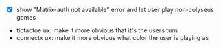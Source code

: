  - [x] show "Matrix-auth not available" error and let user play non-colyseus games
 - tictactoe ux: make it more obvious that it's the users turn
 - connectx ux: make it more obvious what color the user is playing as
